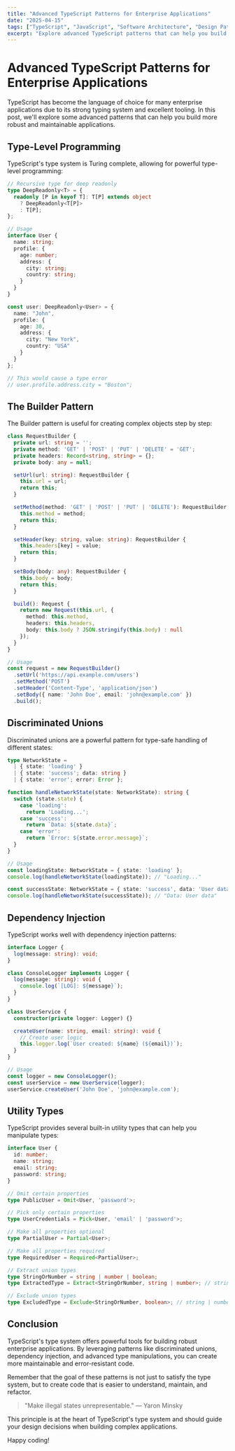 ```yaml
---
title: "Advanced TypeScript Patterns for Enterprise Applications"
date: "2025-04-15"
tags: ["TypeScript", "JavaScript", "Software Architecture", "Design Patterns"]
excerpt: "Explore advanced TypeScript patterns that can help you build more maintainable and robust enterprise applications."
---
```


# Advanced TypeScript Patterns for Enterprise Applications

TypeScript has become the language of choice for many enterprise applications due to its strong typing system and excellent tooling. In this post, we'll explore some advanced patterns that can help you build more robust and maintainable applications.

## Type-Level Programming

TypeScript's type system is Turing complete, allowing for powerful type-level programming:

```typescript
// Recursive type for deep readonly
type DeepReadonly<T> = {
  readonly [P in keyof T]: T[P] extends object 
    ? DeepReadonly<T[P]> 
    : T[P];
};

// Usage
interface User {
  name: string;
  profile: {
    age: number;
    address: {
      city: string;
      country: string;
    }
  }
}

const user: DeepReadonly<User> = {
  name: "John",
  profile: {
    age: 30,
    address: {
      city: "New York",
      country: "USA"
    }
  }
};

// This would cause a type error
// user.profile.address.city = "Boston";
```

## The Builder Pattern

The Builder pattern is useful for creating complex objects step by step:

```typescript
class RequestBuilder {
  private url: string = '';
  private method: 'GET' | 'POST' | 'PUT' | 'DELETE' = 'GET';
  private headers: Record<string, string> = {};
  private body: any = null;

  setUrl(url: string): RequestBuilder {
    this.url = url;
    return this;
  }

  setMethod(method: 'GET' | 'POST' | 'PUT' | 'DELETE'): RequestBuilder {
    this.method = method;
    return this;
  }

  setHeader(key: string, value: string): RequestBuilder {
    this.headers[key] = value;
    return this;
  }

  setBody(body: any): RequestBuilder {
    this.body = body;
    return this;
  }

  build(): Request {
    return new Request(this.url, {
      method: this.method,
      headers: this.headers,
      body: this.body ? JSON.stringify(this.body) : null
    });
  }
}

// Usage
const request = new RequestBuilder()
  .setUrl('https://api.example.com/users')
  .setMethod('POST')
  .setHeader('Content-Type', 'application/json')
  .setBody({ name: 'John Doe', email: 'john@example.com' })
  .build();
```

## Discriminated Unions

Discriminated unions are a powerful pattern for type-safe handling of different states:

```typescript
type NetworkState = 
  | { state: 'loading' }
  | { state: 'success'; data: string }
  | { state: 'error'; error: Error };

function handleNetworkState(state: NetworkState): string {
  switch (state.state) {
    case 'loading':
      return 'Loading...';
    case 'success':
      return `Data: ${state.data}`;
    case 'error':
      return `Error: ${state.error.message}`;
  }
}

// Usage
const loadingState: NetworkState = { state: 'loading' };
console.log(handleNetworkState(loadingState)); // "Loading..."

const successState: NetworkState = { state: 'success', data: 'User data' };
console.log(handleNetworkState(successState)); // "Data: User data"
```

## Dependency Injection

TypeScript works well with dependency injection patterns:

```typescript
interface Logger {
  log(message: string): void;
}

class ConsoleLogger implements Logger {
  log(message: string): void {
    console.log(`[LOG]: ${message}`);
  }
}

class UserService {
  constructor(private logger: Logger) {}

  createUser(name: string, email: string): void {
    // Create user logic
    this.logger.log(`User created: ${name} (${email})`);
  }
}

// Usage
const logger = new ConsoleLogger();
const userService = new UserService(logger);
userService.createUser('John Doe', 'john@example.com');
```

## Utility Types

TypeScript provides several built-in utility types that can help you manipulate types:

```typescript
interface User {
  id: number;
  name: string;
  email: string;
  password: string;
}

// Omit certain properties
type PublicUser = Omit<User, 'password'>;

// Pick only certain properties
type UserCredentials = Pick<User, 'email' | 'password'>;

// Make all properties optional
type PartialUser = Partial<User>;

// Make all properties required
type RequiredUser = Required<PartialUser>;

// Extract union types
type StringOrNumber = string | number | boolean;
type ExtractedType = Extract<StringOrNumber, string | number>; // string | number

// Exclude union types
type ExcludedType = Exclude<StringOrNumber, boolean>; // string | number
```

## Conclusion

TypeScript's type system offers powerful tools for building robust enterprise applications. By leveraging patterns like discriminated unions, dependency injection, and advanced type manipulations, you can create more maintainable and error-resistant code.

Remember that the goal of these patterns is not just to satisfy the type system, but to create code that is easier to understand, maintain, and refactor.

> "Make illegal states unrepresentable." — Yaron Minsky

This principle is at the heart of TypeScript's type system and should guide your design decisions when building complex applications.

Happy coding!
